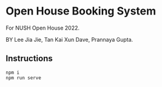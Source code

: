 # Open House Booking System
For NUSH Open House 2022.

BY Lee Jia Jie, Tan Kai Xun Dave, Prannaya Gupta.

## Instructions

```
npm i
npm run serve
```
